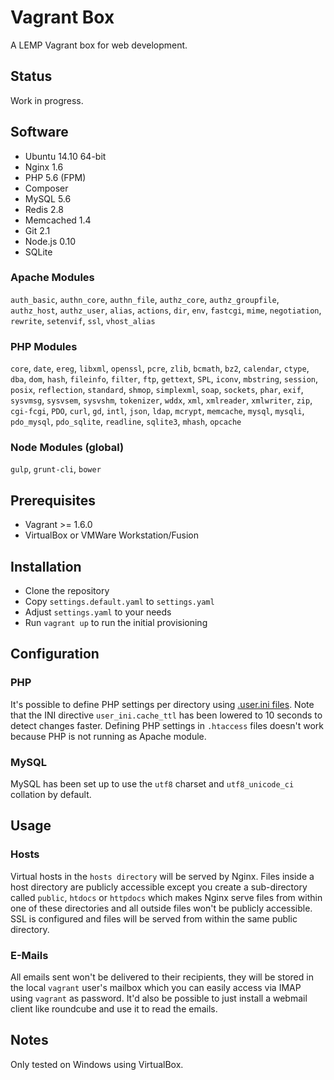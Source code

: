 # Vagrant Box
A LEMP Vagrant box for web development.

## Status
Work in progress.

## Software
* Ubuntu 14.10 64-bit
* Nginx 1.6
* PHP 5.6 (FPM)
* Composer
* MySQL 5.6
* Redis 2.8
* Memcached 1.4
* Git 2.1
* Node.js 0.10
* SQLite

### Apache Modules
`auth_basic`, `authn_core`, `authn_file`, `authz_core`, `authz_groupfile`, `authz_host`, `authz_user`, `alias`,
`actions`, `dir`, `env`, `fastcgi`, `mime`, `negotiation`, `rewrite`, `setenvif`, `ssl`, `vhost_alias`

### PHP Modules
`core`, `date`, `ereg`, `libxml`, `openssl`, `pcre`, `zlib`, `bcmath`, `bz2`, `calendar`, `ctype`, `dba`, `dom`,
`hash`, `fileinfo`, `filter`, `ftp`, `gettext`, `SPL`, `iconv`, `mbstring`, `session`, `posix`, `reflection`,
`standard`, `shmop`, `simplexml`, `soap`, `sockets`, `phar`, `exif`, `sysvmsg`, `sysvsem`, `sysvshm`, `tokenizer`,
`wddx`, `xml`, `xmlreader`, `xmlwriter`, `zip`, `cgi-fcgi`, `PDO`, `curl`, `gd`, `intl`, `json`, `ldap`, `mcrypt`,
`memcache`, `mysql`, `mysqli`, `pdo_mysql`, `pdo_sqlite`, `readline`, `sqlite3`, `mhash`, `opcache`

### Node Modules (global)
`gulp`, `grunt-cli`, `bower`

## Prerequisites
* Vagrant >= 1.6.0
* VirtualBox or VMWare Workstation/Fusion

## Installation
* Clone the repository
* Copy `settings.default.yaml` to `settings.yaml`
* Adjust `settings.yaml` to your needs
* Run `vagrant up` to run the initial provisioning

## Configuration

### PHP

It's possible to define PHP settings per directory using [.user.ini files](http://php.net/manual/en/configuration.file.per-user.php).
Note that the INI directive `user_ini.cache_ttl` has been lowered to 10 seconds to detect changes faster.
Defining PHP settings in `.htaccess` files doesn't work because PHP is not running as Apache module.

### MySQL

MySQL has been set up to use the `utf8` charset and `utf8_unicode_ci` collation by default.

## Usage

### Hosts
Virtual hosts in the `hosts directory` will be served by Nginx. Files inside a host directory are publicly accessible except you create a sub-directory called `public`, `htdocs` or `httpdocs` which makes Nginx serve files from within one of these directories and all outside files won't be publicly accessible. SSL is configured and files will be served from within the same public directory.

### E-Mails
All emails sent won't be delivered to their recipients, they will be stored
in the local `vagrant` user's mailbox which you can easily access via IMAP
using `vagrant` as password. It'd also be possible to just install a webmail
client like roundcube and use it to read the emails.

## Notes
Only tested on Windows using VirtualBox.
